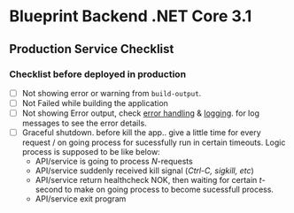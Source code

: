 # Blueprint Backend .NET Core 3.1

## Production Service Checklist

### Checklist before deployed in production

- [ ] Not showing error or warning from `build-output`.
- [ ] Not Failed while building the application
- [ ] Not showing Error output, check [error handling](./3_Error_Handling.md) &
      [logging](./3_Error_Handling.md). for log messages to see the error details.
- [ ] Graceful shutdown. before kill the app.. give a little time for every request / on going process for sucessfully run in certain timeouts.
      Logic process is supposed to be like below:
  - API/service is going to process _N_-requests
  - API/service suddenly received kill signal (_Ctrl-C, sigkill, etc_)
  - API/service return healthcheck NOK, then waiting for certain _t_-second
    to make on going process to become sucessfull process.
  - API/service exit program
